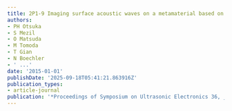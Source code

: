 ```yaml
---
title: 2P1-9 Imaging surface acoustic waves on a metamaterial based on silica microspheres
authors:
- PH Otsuka
- S Mezil
- O Matsuda
- M Tomoda
- T Gian
- N Boechler
- ' ...'
date: '2015-01-01'
publishDate: '2025-09-18T05:41:21.863916Z'
publication_types:
- article-journal
publication: '*Proceedings of Symposium on Ultrasonic Electronics 36, _2P1-9-1_-_2P1-9-2_*'
---
```

